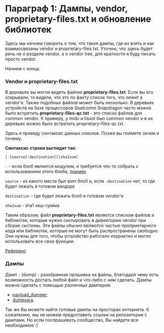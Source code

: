 # Параграф 1: Дампы, vendor, proprietary-files.txt и обновление библиотек

Здесь мы начнем говорить о том, что такое дампы, где их взять и как взаимосвязаны vendor и proprietary-files.txt. Уточню, что здесь будет речь не о разделе vendor, а о vendor tree, для краткости я буду писать просто vendor.

Начнем с конца.

### Vendor и proprietary-files.txt

В деревьях вы могли видеть файлик **proprietary-files.txt**. Если вы его открывали, то видели, что это по факту список того, что лежит в vendor'е. Также подобных файлов может быть несколько. В деревьях устройств на базе процессоров Qualcomm Snapdragon часто можно было встретить **proprietary-files-qc.txt** - это список файлов для common vendor. К примеру, у mido и tissot был common vendor и в их деревьях можно было встретить proprietary-files-qc.txt.

Здесь я приведу синтаксис данных списков. Позже вы поймете зачем и почему.

**Синтаксис строки выглядит так:**

```
[-]source[:destination][|sha1sum]
```

`-`  - если блоб является модулем, и требуется что-то собрать с использованием этого блоба, [пример](https://github.com/LineageOS/android_device_leeco_s2/blob/1c12856e5c8d70e756aa48f91d1ad9066ddd9fd0/audio_amplifier/Android.mk#L26)

`source` - из какого места был взят блоб и, если `:destination` нет, то где будет лежать в готовом вендоре

`destination` - где будет лежать блоб в готовом vendor'е

`sha1sum` - sha1 хеш-сумма

Таким образом, файл **proprietary-files.txt** является списком файлов и библиотек, которые нужно скопировать в директорию vendor при сборке системы. Эти файлы обычно являются частью проприетарного кода или библиотек, которые не могут быть распространены свободно. Они нужны для того, чтобы устройство работало корректно и могло использовать все свои функции.

[Референс](https://wiki.lineageos.org/proprietary_blobs)

### Дампы

Дамп - (dump) - разобранная прошивка на файлы, благодаря чему есть возможность достать любой файл и что-либо с ним сделать. Дампы можно сделать с помощью различных дамперов:

* [payload_dumper](https://github.com/vm03/payload_dumper);
* [dumpyara](https://github.com/sebaubuntu-python/dumpyara).

Так же Вы можете найти готовые дампы на просторах интернета. К сожалению, мы не можем предоставить ссылки на репозитории с дампами. Но если поспрашивать сообщество, Вы найдете все необходимое :)

